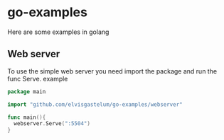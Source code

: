 # go-examples
Here are some examples in golang

## Web server
To use the simple web server you need import the package and run the func Serve.
example
```go
package main

import "github.com/elvisgastelum/go-examples/webserver"

func main(){
  webserver.Serve(":5504")
}
```